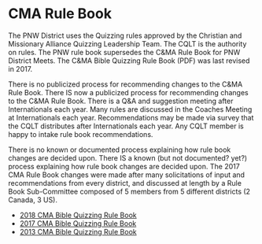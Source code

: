 # CMA Rule Book

The PNW District uses the Quizzing rules approved by the Christian and
Missionary Alliance Quizzing Leadership Team. The CQLT is the authority on
rules. The PNW rule book supersedes the C&MA Rule Book for PNW District Meets.
The C&MA Bible Quizzing Rule Book (PDF) was last revised in 2017.

There is no publicized process for recommending changes to the C&MA Rule Book.
There IS now a publicized process for recommending changes to the C&MA Rule
Book.  There is a Q&A and suggestion meeting after Internationals each year.
Many rules are discussed in the Coaches Meeting at Internationals each year.
Recommendations may be made via survey that the CQLT distributes after
Internationals each year.  Any CQLT member is happy to intake rule book
recommendations.

There is no known or documented process explaining how rule book changes are
decided upon.  There IS a known (but not documented? yet?) process explaining
how rule book changes are decided upon.  The 2017 CMA Rule Book changes were
made after many solicitations of input and recommendations from every district,
and discussed at length by a Rule Book Sub-Committee composed of 5 members from
5 different districts (2 Canada, 3 US).

- [2018 CMA Bible Quizzing Rule Book](CMA_rule_book_2018.docx)
- [2017 CMA Bible Quizzing Rule Book](/downloads/CMA_rule_book_2017.pdf)
- [2013 CMA Bible Quizzing Rule Book](/downloads/CMA_rule_book_2013.pdf)
